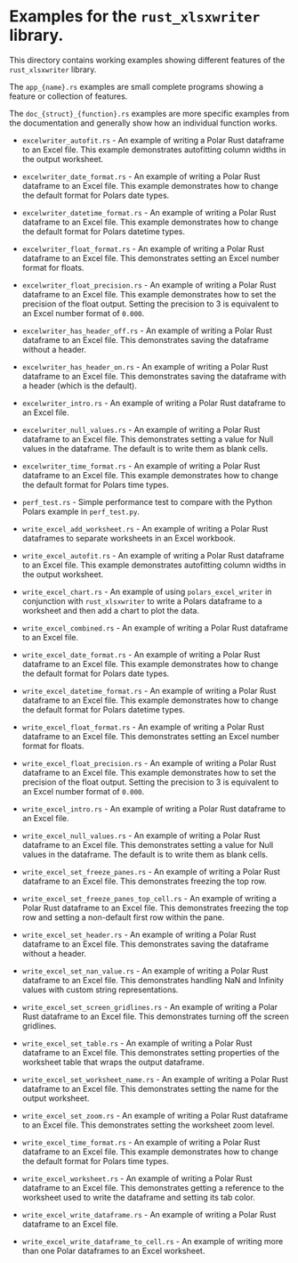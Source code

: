 # Examples for the `rust_xlsxwriter` library.

This directory contains working examples showing different features of the
`rust_xlsxwriter` library.

The `app_{name}.rs` examples are small complete programs showing a feature or
collection of features.

The `doc_{struct}_{function}.rs` examples are more specific examples from the
documentation and generally show how an individual function works.

* `excelwriter_autofit.rs` - An example of writing a Polar Rust dataframe
  to an Excel file. This example demonstrates autofitting column widths in
  the output worksheet.

* `excelwriter_date_format.rs` - An example of writing a Polar Rust
  dataframe to an Excel file. This example demonstrates how to change the
  default format for Polars date types.

* `excelwriter_datetime_format.rs` - An example of writing a Polar Rust
  dataframe to an Excel file. This example demonstrates how to change the
  default format for Polars datetime types.

* `excelwriter_float_format.rs` - An example of writing a Polar Rust
  dataframe to an Excel file. This demonstrates setting an Excel number
  format for floats.

* `excelwriter_float_precision.rs` - An example of writing a Polar Rust
  dataframe to an Excel file. This example demonstrates how to set the
  precision of the float output. Setting the precision to 3 is equivalent
  to an Excel number format of `0.000`.

* `excelwriter_has_header_off.rs` - An example of writing a Polar Rust
  dataframe to an Excel file. This demonstrates saving the dataframe
  without a header.

* `excelwriter_has_header_on.rs` - An example of writing a Polar Rust
  dataframe to an Excel file. This demonstrates saving the dataframe with a
  header (which is the default).

* `excelwriter_intro.rs` - An example of writing a Polar Rust dataframe to
  an Excel file.

* `excelwriter_null_values.rs` - An example of writing a Polar Rust
  dataframe to an Excel file. This demonstrates setting a value for Null
  values in the dataframe. The default is to write them as blank cells.

* `excelwriter_time_format.rs` - An example of writing a Polar Rust
  dataframe to an Excel file. This example demonstrates how to change the
  default format for Polars time types.

* `perf_test.rs` - Simple performance test to compare with the Python
  Polars example in `perf_test.py`.

* `write_excel_add_worksheet.rs` - An example of writing a Polar Rust
  dataframes to separate worksheets in an Excel workbook.

* `write_excel_autofit.rs` - An example of writing a Polar Rust dataframe
  to an Excel file. This example demonstrates autofitting column widths in
  the output worksheet.

* `write_excel_chart.rs` - An example of using `polars_excel_writer` in
  conjunction with `rust_xlsxwriter` to write a Polars dataframe to a
  worksheet and then add a chart to plot the data.

* `write_excel_combined.rs` - An example of writing a Polar Rust dataframe
  to an Excel file.

* `write_excel_date_format.rs` - An example of writing a Polar Rust
  dataframe to an Excel file. This example demonstrates how to change the
  default format for Polars date types.

* `write_excel_datetime_format.rs` - An example of writing a Polar Rust
  dataframe to an Excel file. This example demonstrates how to change the
  default format for Polars datetime types.

* `write_excel_float_format.rs` - An example of writing a Polar Rust
  dataframe to an Excel file. This demonstrates setting an Excel number
  format for floats.

* `write_excel_float_precision.rs` - An example of writing a Polar Rust
  dataframe to an Excel file. This example demonstrates how to set the
  precision of the float output. Setting the precision to 3 is equivalent
  to an Excel number format of `0.000`.

* `write_excel_intro.rs` - An example of writing a Polar Rust dataframe to
  an Excel file.

* `write_excel_null_values.rs` - An example of writing a Polar Rust
  dataframe to an Excel file. This demonstrates setting a value for Null
  values in the dataframe. The default is to write them as blank cells.

* `write_excel_set_freeze_panes.rs` - An example of writing a Polar Rust
  dataframe to an Excel file. This demonstrates freezing the top row.

* `write_excel_set_freeze_panes_top_cell.rs` - An example of writing a
  Polar Rust dataframe to an Excel file. This demonstrates freezing the top
  row and setting a non-default first row within the pane.

* `write_excel_set_header.rs` - An example of writing a Polar Rust
  dataframe to an Excel file. This demonstrates saving the dataframe
  without a header.

* `write_excel_set_nan_value.rs` - An example of writing a Polar Rust
  dataframe to an Excel file. This demonstrates handling NaN and Infinity
  values with custom string representations.

* `write_excel_set_screen_gridlines.rs` - An example of writing a Polar
  Rust dataframe to an Excel file. This demonstrates turning off the screen
  gridlines.

* `write_excel_set_table.rs` - An example of writing a Polar Rust dataframe
  to an Excel file. This demonstrates setting properties of the worksheet
  table that wraps the output dataframe.

* `write_excel_set_worksheet_name.rs` - An example of writing a Polar Rust
  dataframe to an Excel file. This demonstrates setting the name for the
  output worksheet.

* `write_excel_set_zoom.rs` - An example of writing a Polar Rust dataframe
  to an Excel file. This demonstrates setting the worksheet zoom level.

* `write_excel_time_format.rs` - An example of writing a Polar Rust
  dataframe to an Excel file. This example demonstrates how to change the
  default format for Polars time types.

* `write_excel_worksheet.rs` - An example of writing a Polar Rust dataframe
  to an Excel file. This demonstrates getting a reference to the worksheet
  used to write the dataframe and setting its tab color.

* `write_excel_write_dataframe.rs` - An example of writing a Polar Rust
  dataframe to an Excel file.

* `write_excel_write_dataframe_to_cell.rs` - An example of writing more
  than one Polar dataframes to an Excel worksheet.

